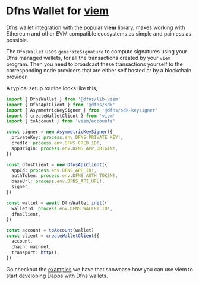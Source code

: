 # Dfns Wallet for [viem](https://viem.sh/docs/introduction.html)

Dfns wallet integration with the popular **viem** library, makes working with Ethereum and other EVM compatible ecosystems as simple and painless as possible.

The `DfnsWallet` uses `generateSignature` to compute signatures using your Dfns managed wallets, for all the transactions created by your `viem` program. Then you need to broadcast these transactions yourself to the corresponding node providers that are either self hosted or by a blockchain provider.

A typical setup routine looks like this,

```typescript
import { DfnsWallet } from '@dfns/lib-viem'
import { DfnsApiClient } from '@dfns/sdk'
import { AsymmetricKeySigner } from '@dfns/sdk-keysigner'
import { createWalletClient } from 'viem'
import { toAccount } from 'viem/accounts'

const signer = new AsymmetricKeySigner({
  privateKey: process.env.DFNS_PRIVATE_KEY!,
  credId: process.env.DFNS_CRED_ID!,
  appOrigin: process.env.DFNS_APP_ORIGIN!,
})

const dfnsClient = new DfnsApiClient({
  appId: process.env.DFNS_APP_ID!,
  authToken: process.env.DFNS_AUTH_TOKEN!,
  baseUrl: process.env.DFNS_API_URL!,
  signer,
})

const wallet = await DfnsWallet.init({
  walletId: process.env.DFNS_WALLET_ID!,
  dfnsClient,
})

const account = toAccount(wallet)
const client = createWalletClient({
  account,
  chain: mainnet,
  transport: http(),
})
```

Go checkout the [examples](../../examples/libs/viem) we have that showcase how you can use viem to start developing Dapps with Dfns wallets.
